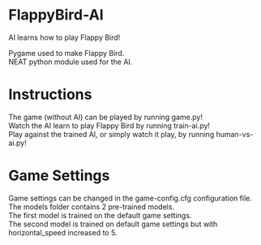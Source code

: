 # FlappyBird-AI
AI learns how to play Flappy Bird!  

Pygame used to make Flappy Bird.  
NEAT python module used for the AI.  

# Instructions
The game (without AI) can be played by running game.py!   
Watch the AI learn to play Flappy Bird by running train-ai.py!  
Play against the trained AI, or simply watch it play, by running human-vs-ai.py!

# Game Settings
Game settings can be changed in the game-config.cfg configuration file.  
The models folder contains 2 pre-trained models.  
The first model is trained on the default game settings.  
The second model is trained on default game settings but with horizontal_speed increased to 5.
